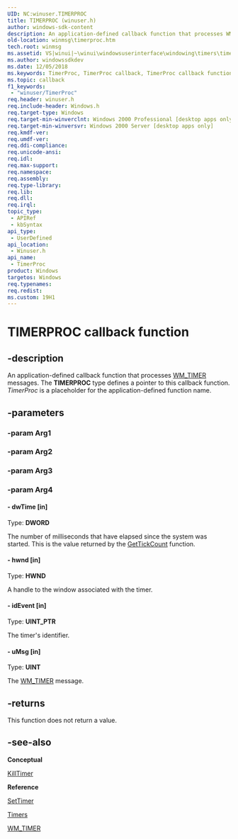 ```yaml
---
UID: NC:winuser.TIMERPROC
title: TIMERPROC (winuser.h)
author: windows-sdk-content
description: An application-defined callback function that processes WM_TIMER messages. The TIMERPROC type defines a pointer to this callback function. TimerProc is a placeholder for the application-defined function name.
old-location: winmsg\timerproc.htm
tech.root: winmsg
ms.assetid: VS|winui|~\winui\windowsuserinterface\windowing\timers\timerreference\timerfunctions\timerproc.htm
ms.author: windowssdkdev
ms.date: 12/05/2018
ms.keywords: TimerProc, TimerProc callback, TimerProc callback function [Windows and Messages], _win32_TimerProc, _win32_timerproc_cpp, winmsg.timerproc, winui._win32_timerproc, winuser/TimerProc
ms.topic: callback
f1_keywords: 
 - "winuser/TimerProc"
req.header: winuser.h
req.include-header: Windows.h
req.target-type: Windows
req.target-min-winverclnt: Windows 2000 Professional [desktop apps only]
req.target-min-winversvr: Windows 2000 Server [desktop apps only]
req.kmdf-ver: 
req.umdf-ver: 
req.ddi-compliance: 
req.unicode-ansi: 
req.idl: 
req.max-support: 
req.namespace: 
req.assembly: 
req.type-library: 
req.lib: 
req.dll: 
req.irql: 
topic_type:
 - APIRef
 - kbSyntax
api_type:
 - UserDefined
api_location:
 - Winuser.h
api_name:
 - TimerProc
product: Windows
targetos: Windows
req.typenames: 
req.redist: 
ms.custom: 19H1
---
```


# TIMERPROC callback function


## -description


An application-defined callback function that processes <a href="https://docs.microsoft.com/windows/desktop/winmsg/wm-timer">WM_TIMER</a> messages. The 
			<b>TIMERPROC</b> type defines a pointer to this callback function. <i>TimerProc</i> is a placeholder for the application-defined function name. 


## -parameters




### -param Arg1


### -param Arg2


### -param Arg3


### -param Arg4








#### - dwTime [in]

Type: <b>DWORD</b>

The number of milliseconds that have elapsed since the system was started. This is the value returned by the <a href="https://docs.microsoft.com/windows/desktop/api/sysinfoapi/nf-sysinfoapi-gettickcount">GetTickCount</a> function. 


#### - hwnd [in]

Type: <b>HWND</b>

A handle to the window associated with the timer. 


#### - idEvent [in]

Type: <b>UINT_PTR</b>

The timer's identifier. 


#### - uMsg [in]

Type: <b>UINT</b>

The <a href="https://docs.microsoft.com/windows/desktop/winmsg/wm-timer">WM_TIMER</a> message. 


## -returns



This function does not return a value. 




## -see-also




<b>Conceptual</b>



<a href="https://docs.microsoft.com/windows/desktop/api/winuser/nf-winuser-killtimer">KillTimer</a>



<b>Reference</b>



<a href="https://docs.microsoft.com/windows/desktop/api/winuser/nf-winuser-settimer">SetTimer</a>



<a href="https://docs.microsoft.com/windows/desktop/winmsg/timers">Timers</a>



<a href="https://docs.microsoft.com/windows/desktop/winmsg/wm-timer">WM_TIMER</a>
 

 

